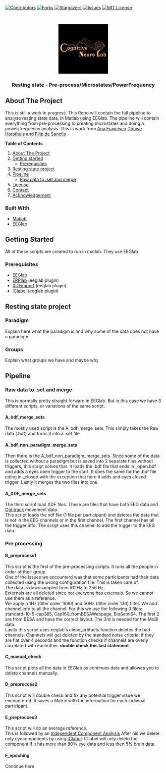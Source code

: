 [![Contributors][contributors-shield]][contributors-url]
[![Forks][forks-shield]][forks-url]
[![Stargazers][stars-shield]][stars-url]
[![Issues][issues-shield]][issues-url]
[![MIT License][license-shield]][license-url]




<br />
<p align="center">
  <a href="https://github.com/DouweHorsthuis/resting-state-analysis-pipeline-microstates-frequency/">
    <img src="images/logo.jpeg" alt="Logo" width="160" height="160">
  </a> 

<h3 align="center">Resting state - Pre-process/Microstates/PowerFrequency</h1>

## About The Project
This is still a work in progress.  This Repo will contain the full pipeline to analyse resting state data, in Matlab using EEGlab. The pipeline will contain everything from pre-processing to creating microstates and doing a power/frequency analysis. This is work from [Ana Francisco](https://github.com/anafrancisco) [Douwe Horsthuis](https://github.com/DouweHorsthuis) and [Filip de Sanctis](https://github.com/pdesanctis) 



**Table of Contents**
1. [About The Project](#about-the-project)  
2. [Getting started](#getting-started)
    - [Prerequisites](#prerequisites)  
3. [Resting state project](#resting-state-project)
3. [Pipeline](#roadmap)  
    - [Raw data to .set and merge](#raw-data-to-.set-and-merge)
3. [License](#license)
3. [Contact](#contact)
3. [Acknowledgement](#acknowledgement)



### Built With

* [Matlab](https://www.mathworks.com/)
* [EEGlab](https://sccn.ucsd.edu/eeglab/index.php)






## Getting Started

All of these scripts are created to run in matlab. They use EEGlab 

### Prerequisites

* [EEGlab](https://sccn.ucsd.edu/eeglab/index.php)
* [ERPlab](https://erpinfo.org/erplab) (eeglab plugin)
* [XDFimport](http://sccn.ucsd.edu/eeglab/plugins/xdfimport1.14.zip) (eeglab plugin)
* [IClabel](https://github.com/sccn/ICLabel) (eeglab plugin)

## Resting state project
### Paradigm
Explain here what the paradigm is and why some of the data does not have a paradigm. 

### Groups  
Explain what groups we have and maybe why

## Pipeline

### Raw data to .set and merge
This is normally pretty straight forward in EEGlab. But in this case we have 3 different scripts, or variations of the same script.  

#### A_bdf_merge_sets
The mostly used script is the A_bdf_merge_sets. This simply takes the Raw data (.bdf) and turns it into a .set file  

#### A_bdf_non_paradigm_merge_sets
Then there is the A_bdf_non_paradigm_merge_sets. Since some of the data is collected without a paradigm but is saved into 2 separate files without triggers, this script solves that. It loads the .bdf file that ends in _open.bdf and adds a eyes open trigger to the start. It does the same for the .bdf file eding in _closed with the exception that here it adds and eyes closed trigger. 
Lastly it merges the two files into one.  

#### A_XDF_merge_sets
The third script load XDF files. These are files that have both EEG data and [Optitrack](https://optitrack.com/) movement data.  
This script loads the xdf file (1 file per participant) and deletes the data that is not in the EEG channels or in the first channel.
The first channel has all the trigger info. The script uses this channel to add the trigger to the EEG data.  

### Pre processing
#### B_preprocess1
This script is the first of the pre-processing scripts. It runs all the people in order of their group.  
One of the issues we encounterd was that some participants had their data collected using the wrong configuration file. This is taken care of.  
The data is downsampled from 512Hz to 256 Hz.  
Externals are all deleted since not everyone has externals. So we cannot use them as a reference.  
We apply a 1Hz (filter order 1690) and 50Hz (filter order 136) filter.
We add channel info to all the channel. For this we use the following 3 files: standard-10-5-cap385, Cap160_fromBESAWebpage, BioSemi64. The first 2 are from BESA and have the correct layout. The 3rd is needed for the MoBI data.  
Lastly this script uses eeglab's clean_artifacts function deletes the bad channels. Channels will get deleted by the standard noise criteria, if they are flat over 4 seconds and the function checks if channels are overly correlated with eachother. **double check this last statement**

#### C_manual_check
This script plots all the data in EEGlab as continues data and allowes you to delete channels manually. 

#### D_preprocces2
This script will double check and fix any potential trigger issue we encountered. It saves a Matrix with the information for each indiviual participant. 

#### E_preprocces3
This script will do an average reference.  
This is followed by an [Independent Component Analysis](https://eeglab.org/tutorials/06_RejectArtifacts/RunICA.html) 
After his we delete only eyecompenents by using [IClabel](https://github.com/sccn/ICLabel). IClabel will only delete the component if it has more than 80% eye data and less then 5% brain data. 

#### F_epoching
Continue here

<!--
## Contributing

Contributions are what make the open source community such an amazing place to be learn, inspire, and create. Any contributions you make are **greatly appreciated**.

1. Fork the Project
2. Create your Feature Branch (`git checkout -b feature/AmazingFeature`)
3. Commit your Changes (`git commit -m 'Add some AmazingFeature'`)
4. Push to the Branch (`git push origin feature/AmazingFeature`)
5. Open a Pull Request



## License

Distributed under the MIT License. See `LICENSE` for more information.



## Contact

Your Name - [@douwejhorsthuis](https://twitter.com/douwejhorsthuis) - douwehorsthuis@gmail.com

Project Link: [https://github.com/DouweHorsthuis/resting-state-analysis-pipeline-microstates-frequency/](https://github.com/DouweHorsthuis/resting-state-analysis-pipeline-microstates-frequency/)




## Acknowledgements

* []()
* []()
* []()



-->

[contributors-shield]: https://img.shields.io/github/contributors/DouweHorsthuis/resting-state-analysis-pipeline-microstates-frequency.svg?style=for-the-badge
[contributors-url]: https://github.com/DouweHorsthuis/resting-state-analysis-pipeline-microstates-frequency/graphs/contributors
[forks-shield]: https://img.shields.io/github/forks/DouweHorsthuis/resting-state-analysis-pipeline-microstates-frequency.svg?style=for-the-badge
[forks-url]: https://github.com/DouweHorsthuis/resting-state-analysis-pipeline-microstates-frequency/network/members
[stars-shield]: https://img.shields.io/github/stars/DouweHorsthuis/resting-state-analysis-pipeline-microstates-frequency.svg?style=for-the-badge
[stars-url]: https://github.com/DouweHorsthuis/resting-state-analysis-pipeline-microstates-frequency/stargazers
[issues-shield]: https://img.shields.io/github/issues/DouweHorsthuis/resting-state-analysis-pipeline-microstates-frequency.svg?style=for-the-badge
[issues-url]: https://github.com/DouweHorsthuis/resting-state-analysis-pipeline-microstates-frequency/issues
[license-shield]: https://img.shields.io/github/license/DouweHorsthuis/resting-state-analysis-pipeline-microstates-frequency.svg?style=for-the-badge
[license-url]: https://github.com/DouweHorsthuis/resting-state-analysis-pipeline-microstates-frequency/blob/master/LICENSE.txt
